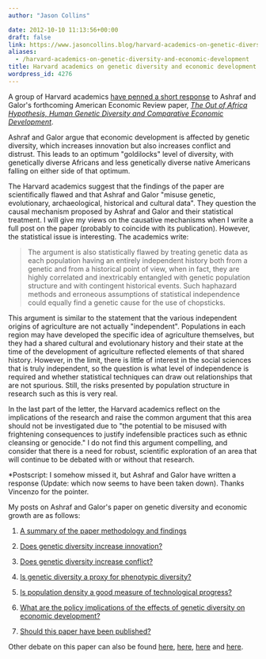 ```yaml
---
author: "Jason Collins"

date: 2012-10-10 11:13:56+00:00
draft: false
link: https://www.jasoncollins.blog/harvard-academics-on-genetic-diversity-and-economic-development/
aliases:
  - /harvard-academics-on-genetic-diversity-and-economic-development
title: Harvard academics on genetic diversity and economic development
wordpress_id: 4276
---
```


A group of Harvard academics [have penned a short response](http://papers.ssrn.com/sol3/papers.cfm?abstract_id=2155060) to Ashraf and Galor's forthcoming American Economic Review paper, _[The Out of Africa Hypothesis, Human Genetic Diversity and Comparative Economic Development](https://www.jasoncollins.blog/genetic-diversity-and-economic-development/)_.

Ashraf and Galor argue that economic development is affected by genetic diversity, which increases innovation but also increases conflict and distrust. This leads to an optimum "goldilocks" level of diversity, with genetically diverse Africans and less genetically diverse native Americans falling on either side of that optimum.

The Harvard academics suggest that the findings of the paper are scientifically flawed and that Ashraf and Galor "misuse genetic, evolutionary, archaeological, historical and cultural data". They question the causal mechanism proposed by Ashraf and Galor and their statistical treatment. I will give my views on the causative mechanisms when I write a full post on the paper (probably to coincide with its publication). However, the statistical issue is interesting. The academics write:


<blockquote>The argument is also statistically flawed by treating genetic data as each population having an entirely independent history both from a genetic and from a historical point of view, when in fact, they are highly correlated and inextricably entangled with genetic population structure and with contingent historical events. Such haphazard methods and erroneous assumptions of statistical independence could equally find a genetic cause for the use of chopsticks.

</blockquote>

This argument is similar to the statement that the various independent origins of agriculture are not actually "independent". Populations in each region may have developed the specific idea of agriculture themselves, but they had a shared cultural and evolutionary history and their state at the time of the development of agriculture reflected elements of that shared history. However, in the limit, there is little of interest in the social sciences that is truly independent, so the question is what level of independence is required and whether statistical techniques can draw out relationships that are not spurious. Still, the risks presented by population structure in research such as this is very real.

In the last part of the letter, the Harvard academics reflect on the implications of the research and raise the common argument that this area should not be investigated due to "the potential to be misused with frightening consequences to justify indefensible practices such as ethnic cleansing or genocide." I do not find this argument compelling, and consider that there is a need for robust, scientific exploration of an area that will continue to be debated with or without that research.

*Postscript: I somehow missed it, but Ashraf and Galor have written a response (Update: which now seems to have been taken down). Thanks Vincenzo for the pointer.

My posts on Ashraf and Galor's paper on genetic diversity and economic growth are as follows:



 	
  1. [A summary of the paper methodology and findings](https://www.jasoncollins.blog/the-out-of-africa-hypothesis-human-genetic-diversity-and-comparative-economic-development/)

 	
  2. [Does genetic diversity increase innovation?](https://www.jasoncollins.blog/does-genetic-diversity-increase-innovation/)

 	
  3. [Does genetic diversity increase conflict?](https://www.jasoncollins.blog/does-genetic-diversity-increase-conflict/)

 	
  4. [Is genetic diversity a proxy for phenotypic diversity?](https://www.jasoncollins.blog/is-genetic-diversity-a-proxy-for-phenotypic-diversity/)

 	
  5. [Is population density a good measure of technological progress?](https://www.jasoncollins.blog/using-the-malthusian-model-to-measure-technology/)

 	
  6. [What are the policy implications of the effects of genetic diversity on economic development?](https://www.jasoncollins.blog/genetic-diversity-economic-development-and-policy/)

 	
  7. [Should this paper have been published?](https://www.jasoncollins.blog/publishing-on-genetic-diversity-and-economic-growth/)

Other debate on this paper can also be found [here](https://www.jasoncollins.blog/harvard-academics-on-genetic-diversity-and-economic-development/), [here](https://www.jasoncollins.blog/genetic-diversity-and-economic-development-ashraf-and-galor-respond/), [here](https://www.jasoncollins.blog/is-poverty-in-our-genes/) and [here](https://www.jasoncollins.blog/is-poverty-in-our-genes-from-the-comments/).
